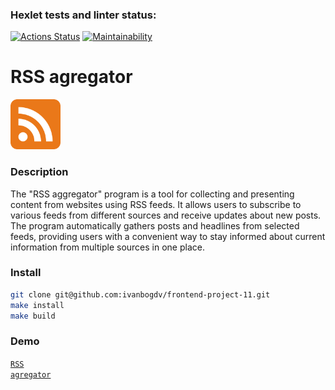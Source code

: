 ### Hexlet tests and linter status:
[![Actions Status](https://github.com/ivanbogdv/frontend-project-11/workflows/hexlet-check/badge.svg)](https://github.com/ivanbogdv/frontend-project-11/actions) [![Maintainability](https://api.codeclimate.com/v1/badges/22471cd73294305f0f15/maintainability)](https://codeclimate.com/github/ivanbogdv/frontend-project-11/maintainability)



# RSS agregator
<img src="./assets/logo.png" width="80">


### Description

The "RSS aggregator" program is a tool for collecting and presenting content from websites using RSS feeds. It allows users to subscribe to various feeds from different sources and receive updates about new posts. The program automatically gathers posts and headlines from selected feeds, providing users with a convenient way to stay informed about current information from multiple sources in one place.

### Install
```bash
git clone git@github.com:ivanbogdv/frontend-project-11.git
make install
make build
```

### Demo
<code>[RSS agregator](https://frontend-project-11-549hhuhwh-ivanbogdv.vercel.app/)</code> 